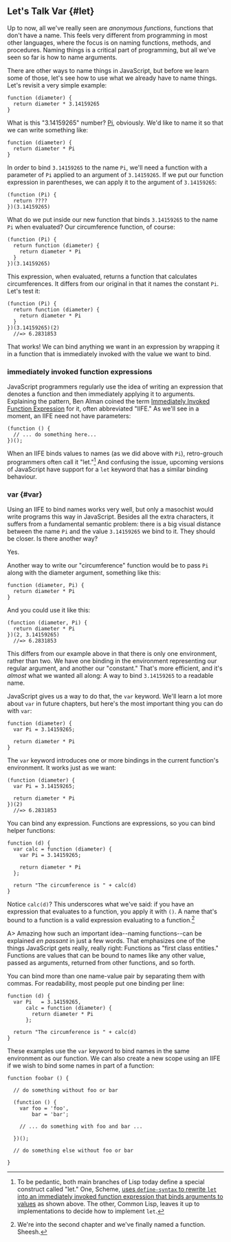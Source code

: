 ## Let's Talk Var {#let}

Up to now, all we've really seen are *anonymous functions*, functions that don't have a name. This feels very different from programming in most other languages, where the focus is on naming functions, methods, and procedures. Naming things is a critical part of programming, but all we've seen so far is how to name arguments.

There are other ways to name things in JavaScript, but before we learn some of those, let's see how to use what we already have to name things. Let's revisit a very simple example:

    function (diameter) {
      return diameter * 3.14159265
    }

What is this "3.14159265" number? [Pi], obviously. We'd like to name it so that we can write something like:

    function (diameter) {
      return diameter * Pi
    }

In order to bind `3.14159265` to the name `Pi`, we'll need a function with a parameter of `Pi` applied to an argument of `3.14159265`. If we put our function expression in parentheses, we can apply it to the argument of `3.14159265`:

    (function (Pi) {
      return ????
    })(3.14159265)

What do we put inside our new function that binds `3.14159265` to the name `Pi` when evaluated? Our circumference function, of course:

[Pi]: https://en.wikipedia.org/wiki/Pi

    (function (Pi) {
      return function (diameter) {
        return diameter * Pi
      }
    })(3.14159265)

This expression, when evaluated, returns a function that calculates circumferences. It differs from our original in that it names the constant `Pi`. Let's test it:

    (function (Pi) {
      return function (diameter) {
        return diameter * Pi
      }
    })(3.14159265)(2)
      //=> 6.2831853

That works! We can bind anything we want in an expression by wrapping it in a function that is immediately invoked with the value we want to bind.

### immediately invoked function expressions

JavaScript programmers regularly use the idea of writing an expression that denotes a function and then immediately applying it to arguments. Explaining the pattern, Ben Alman coined the term [Immediately Invoked Function Expression][iife] for it, often abbreviated "IIFE." As we'll see in a moment, an IIFE need not have parameters:

    (function () {
      // ... do something here...
    })();

When an IIFE binds values to names (as we did above with `Pi`), retro-grouch programmers often call it "let."[^let] And confusing the issue, upcoming versions of JavaScript have support for a `let` keyword that has a similar binding behaviour.

### var {#var}

Using an IIFE to bind names works very well, but only a masochist would write programs this way in JavaScript. Besides all the extra characters, it suffers from a fundamental semantic problem: there is a big visual distance between the name `Pi` and the value `3.14159265` we bind to it. They should be closer. Is there another way?

Yes.

Another way to write our "circumference" function would be to pass `Pi` along with the diameter argument, something like this:

    function (diameter, Pi) {
      return diameter * Pi
    }

And you could use it like this:

    (function (diameter, Pi) {
      return diameter * Pi
    })(2, 3.14159265)
      //=> 6.2831853

This differs from our example above in that there is only one environment, rather than two. We have one binding in the environment representing our regular argument, and another our "constant." That's more efficient, and it's *almost* what we wanted all along: A way to bind `3.14159265` to a readable name.

JavaScript gives us a way to do that, the `var` keyword. We'll learn a lot more about `var` in future chapters, but here's the most important thing you can do with `var`:

    function (diameter) {
      var Pi = 3.14159265;

      return diameter * Pi
    }

The `var` keyword introduces one or more bindings in the current function's environment. It works just as we want:

    (function (diameter) {
      var Pi = 3.14159265;

      return diameter * Pi
    })(2)
      //=> 6.2831853

You can bind any expression. Functions are expressions, so you can bind helper functions:

    function (d) {
      var calc = function (diameter) {
        var Pi = 3.14159265;

        return diameter * Pi
      };

      return "The circumference is " + calc(d)
    }

Notice `calc(d)`? This underscores what we've said: if you have an expression that evaluates to a function, you apply it with `()`. A name that's bound to a function is a valid expression evaluating to a function.[^namedfn]

[^namedfn]: We're into the second chapter and we've finally named a function. Sheesh.

A> Amazing how such an important idea--naming functions--can be explained *en passant* in just a few words. That emphasizes one of the things JavaScript gets really, really right: Functions as "first class entities." Functions are values that can be bound to names like any other value, passed as arguments, returned from other functions, and so forth.

You can bind more than one name-value pair by separating them with commas. For readability, most people put one binding per line:

    function (d) {
      var Pi   = 3.14159265,
          calc = function (diameter) {
            return diameter * Pi
          };

      return "The circumference is " + calc(d)
    }

These examples use the `var` keyword to bind names in the same environment as our function. We can also create a new scope using an IIFE if we wish to bind some names in part of a function:

    function foobar () {

      // do something without foo or bar

      (function () {
        var foo = 'foo',
            bar = 'bar';

        // ... do something with foo and bar ...

      })();

      // do something else without foo or bar

    }

[^let]: To be pedantic, both main branches of Lisp today define a special construct called "let." One, Scheme, [uses `define-syntax` to rewrite `let` into an immediately invoked function expression that binds arguments to values](https://en.wikipedia.org/wiki/Scheme_(programming_language)#Minimalism) as shown above. The other, Common Lisp, leaves it up to implementations to decide how to implement `let`.

[iife]: http://www.benalman.com/news/2010/11/immediately-invoked-function-expression/